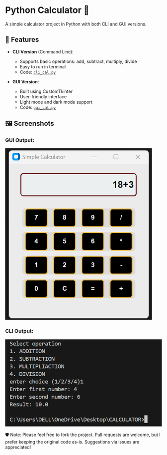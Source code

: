 # Python Calculator 🧮

A simple calculator project in Python with both CLI and GUI versions.

## 🔧 Features

- **CLI Version** (Command Line):
  - Supports basic operations: add, subtract, multiply, divide
  - Easy to run in terminal
  - Code: [`cli_cal.py`](cli_cal.py)

- **GUI Version**:
  - Built using CustomTkinter
  - User-friendly interface
  - Light mode and dark mode support
  - Code: [`gui_cal.py`](gui_cal.py)

## 🖼️ Screenshots

### GUI Output:
![GUI Calculator](images/gui_output.png)

### CLI Output:
![CLI Calculator](images/cli_output.png)

🛡️ Note: Please feel free to fork the project. Pull requests are welcome, but I prefer keeping the original code as-is. Suggestions via issues are appreciated!
